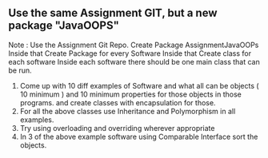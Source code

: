 ## Use the same Assignment GIT, but a new package "JavaOOPS"

Note : 
    Use the Assignment Git Repo. 
    Create Package AssignmentJavaOOPs
    Inside that Create Package for every Software
    Inside that Create class for each software 
    Inside each software there should be one main class that can be run. 

1. Come up with 10 diff examples of Software 
   and what all can be objects ( 10 minimum ) and 10 minimum properties for those objects in those programs.
    and create classes with encapsulation for those.
2. For all the above classes use Inheritance and Polymorphism in all examples.
3. Try using overloading and overriding wherever appropriate
4. In 3 of the above example software using Comparable Interface sort the objects. 